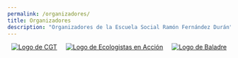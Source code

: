 ```yaml
---
permalink: /organizadores/
title: Organizadores
description: "Organizadores de la Escuela Social Ramón Fernández Durán"
---
```

<div style="text-align:center">
<a href="http://www.cgt.org.es/"><img src="/images/logos/cgt.png" alt="Logo de CGT"/></a>
&nbsp;&nbsp;&nbsp;
<a href="http://www.ecologistasenaccion.org"><img src="/images/logos/ecologistas.png" alt="Logo de Ecologistas en Acción"/></a>
&nbsp;&nbsp;&nbsp;
<a href="http://www.coordinacionbaladre.org/"><img src="/images/logos/baladre.png" alt="Logo de Baladre"/></a>